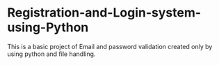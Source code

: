 # Registration-and-Login-system-using-Python

This is a basic project of Email and password validation created only by using python and file handling. 

